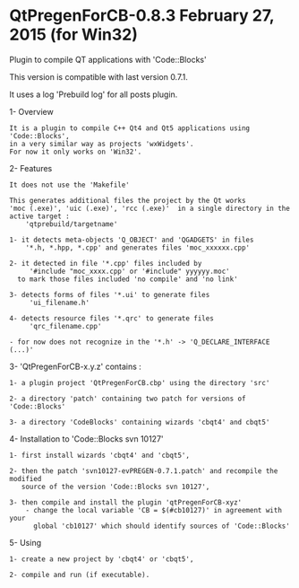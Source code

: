 # QtPregenForCB-0.8.3  February 27, 2015 (for Win32)

Plugin to compile QT applications with 'Code::Blocks'

This version is compatible with last version 0.7.1.

It uses a log 'Prebuild log' for all posts plugin.

1- Overview

    It is a plugin to compile C++ Qt4 and Qt5 applications using 'Code::Blocks',
    in a very similar way as projects 'wxWidgets'.
    For now it only works on 'Win32'.

2- Features

    It does not use the 'Makefile'

    This generates additional files the project by the Qt works
	'moc (.exe)', 'uic (.exe)', 'rcc (.exe)'  in a single directory in the
	active target :
        'qtprebuild/targetname'

    1- it detects meta-objects 'Q_OBJECT' and 'QGADGETS' in files
        '*.h, *.hpp, *.cpp' and generates files 'moc_xxxxxx.cpp'

    2- it detected in file '*.cpp' files included by
         '#include "moc_xxxx.cpp' or '#include" yyyyyy.moc'
      to mark those files included 'no compile' and 'no link'

    3- detects forms of files '*.ui' to generate files
         'ui_filename.h'

    4- detects resource files '*.qrc' to generate files
         'qrc_filename.cpp'

    - for now does not recognize in the '*.h' -> 'Q_DECLARE_INTERFACE (...)'


3- 'QtPregenForCB-x.y.z' contains :

	1- a plugin project 'QtPregenForCB.cbp' using the directory 'src'

	2- a directory 'patch' containing two patch for versions of 'Code::Blocks'

	3- a directory 'CodeBlocks' containing wizards 'cbqt4' and cbqt5'


4- Installation to 'Code::Blocks svn 10127'

    1- first install wizards 'cbqt4' and 'cbqt5',

    2- then the patch 'svn10127-evPREGEN-0.7.1.patch' and recompile the modified
       source of the version 'Code::Blocks svn 10127',

	3- then compile and install the plugin 'qtPregenForCB-xyz'
        - change the local variable 'CB = $(#cb10127)' in agreement with your
          global 'cb10127' which should identify sources of 'Code::Blocks'

5- Using

    1- create a new project by 'cbqt4' or 'cbqt5',

    2- compile and run (if executable).



